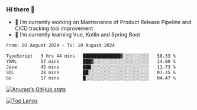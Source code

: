 ### Hi there 👋

- 🔭 I’m currently working on Maintenance of Product Release Pipeline and CICD tracking tool improvement
- 🌱 I’m currently learning Vue, Kotlin and Spring Boot

<!--START_SECTION:waka-->

```txt
From: 03 August 2024 - To: 10 August 2024

TypeScript   3 hrs 44 mins   ██████████████▓░░░░░░░░░░   58.33 %
YAML         57 mins         ███▓░░░░░░░░░░░░░░░░░░░░░   14.90 %
Java         45 mins         ███░░░░░░░░░░░░░░░░░░░░░░   11.73 %
SQL          28 mins         ██░░░░░░░░░░░░░░░░░░░░░░░   07.35 %
Go           17 mins         █░░░░░░░░░░░░░░░░░░░░░░░░   04.47 %
```

<!--END_SECTION:waka-->

[![Anurag's GitHub stats](https://github-readme-stats.vercel.app/api?username=yunhao981&show_icons=true&theme=solarized-dark)](https://github.com/anuraghazra/github-readme-stats)

[![Top Langs](https://github-readme-stats.vercel.app/api/top-langs/?username=yunhao981&theme=solarized-dark&layout=compact)](https://github.com/anuraghazra/github-readme-stats)

<!--
**yunhao981/yunhao981** is a ✨ _special_ ✨ repository because its `README.md` (this file) appears on your GitHub profile.

Here are some ideas to get you started:

- 🔭 I’m currently working on Maintenance of Release Pipeline and CICD tracking tool improvement
- 🌱 I’m currently learning Vue, Kotlin and Spring Boot
- 👯 I’m looking to collaborate on ...
- 🤔 I’m looking for help with ...
- 💬 Ask me about ...
- 📫 How to reach me: ...
- 😄 Pronouns: ...
- ⚡ Fun fact: ...
-->


